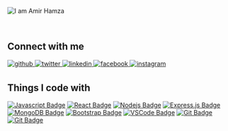 <!-- Banner -->
![I am Amir Hamza](https://media.licdn.com/dms/image/D5616AQGKgNb_Z4BOog/profile-displaybackgroundimage-shrink_350_1400/0/1673891046817?e=1685577600&v=beta&t=26Af8WvXuoz_jk_G6fVMBcZUyXl5iQOrk1cIrSsQS_Q)

<!-- ![I am Amir Hamza](https://media.licdn.com/dms/image/D5616AQGKgNb_Z4BOog/profile-displaybackgroundimage-shrink_350_1400/0/1673891046817?e=1679529600&v=beta&t=-nqqfG7uQIcXrVgUD36QN3pqhB4T_EoQUK2iGk1oRJk) -->


<br/>  

## Connect with me  
<a href="https://github.com/amirhamja4bd" target="_blank">
<img src=https://img.shields.io/badge/github-%2324292e.svg?&style=for-the-badge&logo=github&logoColor=white alt=github style="margin-bottom: 5px;" />
</a>
<a href="https://twitter.com/https://twitter.com/amirhamja360" target="_blank">
<img src=https://img.shields.io/badge/twitter-%2300acee.svg?&style=for-the-badge&logo=twitter&logoColor=white alt=twitter style="margin-bottom: 5px;" />
</a>
<a href="https://linkedin.com/in/https://www.linkedin.com/in/amirhamja656/" target="_blank">
<img src=https://img.shields.io/badge/linkedin-%231E77B5.svg?&style=for-the-badge&logo=linkedin&logoColor=white alt=linkedin style="margin-bottom: 5px;" />
</a>
<a href="https://www.facebook.com/https://www.facebook.com/amirhamja360/" target="_blank">
<img src=https://img.shields.io/badge/facebook-%232E87FB.svg?&style=for-the-badge&logo=facebook&logoColor=white alt=facebook style="margin-bottom: 5px;" />
</a>
<a href="https://instagram.com/https://www.instagram.com/amirhamja360/" target="_blank">
<img src=https://img.shields.io/badge/instagram-%23000000.svg?&style=for-the-badge&logo=instagram&logoColor=white alt=instagram style="margin-bottom: 5px;" />
</a>  
  

<br/>

## Things I code with
[![Javascript Badge](https://img.shields.io/badge/-Javascript-F0DB4F?style=for-the-badge&labelColor=black&logo=javascript&logoColor=F0DB4F)](#) 
[![React Badge](https://img.shields.io/badge/-React-61DBFB?style=for-the-badge&labelColor=black&logo=react&logoColor=61DBFB)](#) 
[![Nodejs Badge](https://img.shields.io/badge/-Nodejs-3C873A?style=for-the-badge&labelColor=black&logo=node.js&logoColor=3C873A)](#) 
[![Express.js Badge](https://img.shields.io/badge/Express.js-000000?style=for-the-badge&logo=express&logoColor=white)](#) 
[![MongoDB Badge](https://img.shields.io/badge/MongoDB-4EA94B?style=for-the-badge&logo=mongodb&logoColor=white)](#) 
[![Bootstrap Badge](https://img.shields.io/badge/Bootstrap-0275d8?style=for-the-badge&logo=bootstrap&logoColor=06B6D4&labelColor=000000)](#) 
[![VSCode Badge](https://img.shields.io/badge/Visual_Studio-5C2D91?style=for-the-badge&logo=visual%20studio&logoColor=white)](#) 
[![Git Badge](https://img.shields.io/badge/Git-F05032?style=for-the-badge&logo=git&logoColor=white)](#)
[![Git Badge](https://img.shields.io/badge/Postman-FF6C37?style=for-the-badge&logo=postman&logoColor=white)](#)


<!----------------------------------- GitHub Stats Section ------------------------------------>

